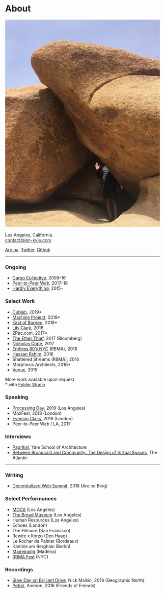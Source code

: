 # About

![](jon-kyle.jpg)

Los Angeles, California.  
[contact@jon-kyle.com](mailto:contact@jon-kyle.com)

[Are.na](https://are.na/jon-kyle-mohr), [Twitter](https://twitter.com/jondashkyle), [Github](https://github.com/jondashkyle)

---

### Ongoing

- [Cargo Collective](https://cargocollective.com), 2009–16
- [Peer-to-Peer Web](https://peer-to-peer-web.com), 2017–18
- [Hardly Everything](https://hardly-everything.com), 2015–

### Select Work

- [Dublab](https://dublab.com), 2019*
- [Machine Project](https://machineproject.org), 2018*
- [East of Borneo](https://eastofborneo.org), 2018*
- [Lily Clark](https://lily-clark.com), 2018
- 2Pac.com, 2017*
- [The Ether Thief](https://www.bloomberg.com/features/2017-the-ether-thief/), 2017 (Bloomberg)
- [Nicholas Cope](http://nicholascope.com), 2017
- [Endless 80’s NYC](http://labels.redbullmusicacademy.com/) (RBMA), 2016
- [Hassan Rahim](https://hassanrahim.com), 2016
- Shattered Streams (RBMA), 2016
- Morphosis Architects, 2016*
- [Venue](https://v-e-n-u-e.com), 2015

More work available upon request  
&ast; with [Folder Studio](https://folder.studio)

### Speaking

- [Processing Day](https://processingfoundation.org), 2019 (Los Angeles)
- MozFest, 2018 (London)
- [Evening Class](https://evening-class.org), 2018 (London)
- Peer-to-Peer Web / LA, 2017

### Interviews

- [Paprika!](https://yalepaprika.com/articles/skip-the-process-draw-the-pixels-a-conversation-with-jon-kyle-mohr), Yale School of Architecture
- [Between Broadcast and Community: The Design of Virtual Spaces](https://www.theatlantic.com/technology/archive/2013/09/between-broadcast-and-community-the-design-of-virtual-spaces/279763/?utm_source=feed), The Atlantic

---

### Writing

- [Decentralized Web Summit](https://www.are.na/blog/decentralized-web-summit), 2018 (Are.na Blog)

### Select Performances

- [MOCA](https://www.moca.org) (Los Angeles)
- [The Broad Museum](https://www.thebroad.org) (Los Angeles)
- Human Resources (Los Angeles)
- Echoes (London)
- The Fillmore (San Fransisco)
- Rewire x Korzo (Den Haag)
- Le Rocher de Palmer (Bordeaux)
- Kantine am Berghain (Berlin)
- [Madeiradig](http://digitalinberlin.eu/) (Madeira)
- [RBMA Fest](http://www.redbullmusicacademy.com/about/projects/festival-new-york-2014) (NYC)

### Recordings

- [Slow Day on Brilliant Drive](https://geographicnorth.bandcamp.com/album/slow-day-on-brilliant-drive), Nick Malkin, 2018 (Geographic North)
- [Petrol](https://anenon.bandcamp.com/album/petrol), Anenon, 2016 (Friends of Friends)